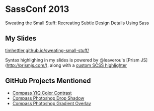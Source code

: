 # SassConf 2013


Sweating the Small Stuff: Recreating Subtle Design Details Using Sass

## My Slides

[timhettler.github.io/sweating-small-stuff/](timhettler.github.io/sweating-small-stuff/)

Syntax highlighing in my slides is powered by @leaverou's [Prism JS] (http://prismjs.com/), along with a [custom SCSS highlighter](https://gist.github.com/timhettler/5121421)

## GitHub Projects Mentioned

* [Compass YIQ Color Contrast](https://github.com/timhettler/compass-yiq-color-contrast)
* [Compass Photoshop Drop Shadow](https://github.com/heygrady/compass-photoshop-drop-shadow)
* [Compass Photoshop Gradient Overlay](https://github.com/timhettler/compass-photoshop-gradient-overlay)